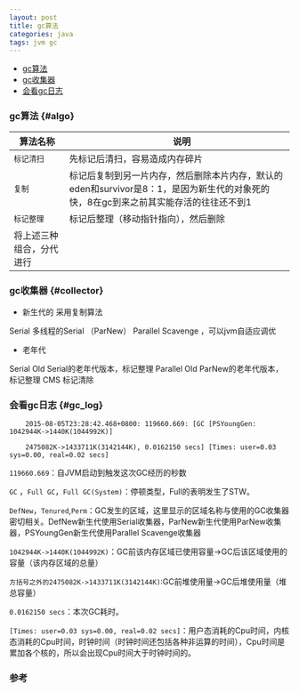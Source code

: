 ```yaml
---
layout: post
title: gc算法
categories: java
tags: jvm gc
---
```


*   [gc算法](#algo)
*   [gc收集器](#collector)
*   [会看gc日志](#gc_log)

### gc算法 {#algo}

|算法名称|　说明|
|--|--|
|`标记清扫` |先标记后清扫，容易造成内存碎片|
|`复制` |标记后复制到另一片内存，然后删除本片内存，默认的eden和survivor是8：1，是因为新生代的对象死的快，8在gc到来之前其实能存活的往往还不到1|
|`标记整理`|标记后整理（移动指针指向），然后删除|
|将上述三种组合，分代进行||

### gc收集器 {#collector}

*  新生代的 采用复制算法

Serial
多线程的Serial （ParNew）
Parallel  Scavenge ，可以jvm自适应调优

*  老年代

Serial Old   Serial的老年代版本，标记整理
Parallel Old  ParNew的老年代版本，标记整理
CMS 标记清除

### 会看gc日志 {#gc_log}

        2015-08-05T23:28:42.468+0800: 119660.669: [GC [PSYoungGen: 1042944K->1440K(1044992K)]

        2475082K->1433711K(3142144K), 0.0162150 secs] [Times: user=0.03 sys=0.00, real=0.02 secs]

`119660.669`：自JVM启动到触发这次GC经历的秒数

`GC` ，`Full GC`，`Full GC(System)`：停顿类型，Full的表明发生了STW。

`DefNew`，`Tenured`,`Perm`：GC发生的区域，这里显示的区域名称与使用的GC收集器密切相关。DefNew新生代使用Serial收集器，ParNew新生代使用ParNew收集器，PSYoungGen新生代使用Parallel Scavenge收集器

`1042944K->1440K(1044992K)`：GC前该内存区域已使用容量->GC后该区域使用的容量（该内存区域的总量）

`方括号之外的2475082K->1433711K(3142144K)`:GC前堆使用量->GC后堆使用量（堆总容量）

`0.0162150 secs`：本次GC耗时。

`[Times: user=0.03 sys=0.00, real=0.02 secs]`：用户态消耗的Cpu时间，内核态消耗的Cpu时间，时钟时间（时钟时间还包括各种非运算的时间），Cpu时间是累加各个核的，所以会出现Cpu时间大于时钟时间的。

### 参考

